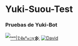 # Yuki-Suou-Test
### Pruebas de Yuki-Bot 

[![ⁱᵃᵐ|𝔇ĕ𝐬†𝓻⊙γ𒆜](https://github.com/The-King-Destroy.png)](https://github.com/The-King-Destroy)
[![David](https://github.com/David-Chian.png)](https://github.com/David-Chian)

